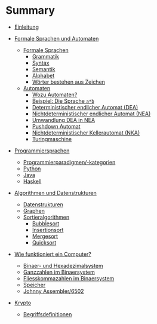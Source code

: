 # Summary
- [Einleitung](./einleitung.md)

- [Formale Sprachen und Automaten](fsa/README.md)
    - [Formale Sprachen](fsa/fs/README.md)
        - [Grammatik](fsa/fs/grammatik.md)
        - [Syntax](fsa/fs/syntax.md)
        - [Semantik](fsa/fs/semantik.md)
        - [Alphabet](fsa/fs/alphabet.md)
        - [Wörter bestehen aus Zeichen](fsa/fs/wz.md)
    - [Automaten](fsa/aut/README.md)
        - [Wozu Automaten?](fsa/aut/wozu.md)
        - [Beispiel: Die Sprache `a*b`](fsa/aut/asternb.md)
        - [Deterministischer endlicher Automat (DEA)](fsa/aut/dea.md)
        - [Nichtdeterministischer endlicher Automat (NEA)](fsa/aut/nea.md)
        - [Umwandlung DEA in NEA](fsa/aut/umwandlung.md)
        - [Pushdown Automat](fsa/aut/pda.md)
        - [Nichtdeterministischer Kellerautomat (NKA)](fsa/aut/nka.md)
        - [Turingmaschine](fsa/aut/tm.md)
- [Programmiersprachen](ps/README.md)
    - [Programmierparadigmen/-kategorien]()
    - [Python]()
    - [Java]()
    - [Haskell]()
- [Algorithmen und Datenstrukturen]()
    - [Datenstrukturen]()
    - [Graphen]()
    - [Sortieralgorithmen]()
        - [Bubblesort]()
        - [Insertionsort]()
        - [Mergesort]()
        - [Quicksort]()
- [Wie funktioniert ein Computer?]()
    - [Binaer- und Hexadezimalsystem]()
    - [Ganzzahlen im Binaersystem]()
    - [Fliesskommazahlen im Binaersystem]()
    - [Speicher]()
    - [Johnny Assembler/6502]()
- [Krypto]()
    - [Begriffsdefinitionen]()
